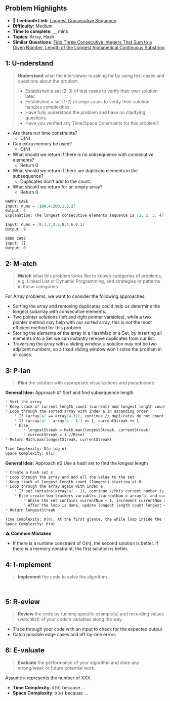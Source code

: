 ## Problem Highlights

* 🔗 **Leetcode Link:** [Longest Consecutive Sequence](https://leetcode.com/problems/longest-consecutive-sequence/)
* **Difficulty:** Medium
* **Time to complete**: __ mins
* **Topics**: Array, Hash 
* **Similar Questions**: [Find Three Consecutive Integers That Sum to a Given Number](https://leetcode.com/problems/find-three-consecutive-integers-that-sum-to-a-given-number/), [Length of the Longest Alphabetical Continuous Substring](https://leetcode.com/problems/length-of-the-longest-alphabetical-continuous-substring/)
    
## 1: U-nderstand
 
> **Understand** what the interviewer is asking for by using test cases and questions about the problem.
> 
> - Established a set (2-3) of test cases to verify their own solution later.
> - Established a set (1-2) of edge cases to verify their solution handles complexities.
> - Have fully understood the problem and have no clarifying questions.
> - Have you verified any Time/Space Constraints for this problem?

- Are there run time constraints?
    - O(N)
- Can extra memory be used?
    - O(N)
- What should we return if there is no subsequence with consecutive elements?
    - Return 0
- What should we return if there are duplicate elements in the subsequence?
    - Duplicates don't add to the count.
- What should we return for an empty array? 
    - Return 0
   
```markdown
HAPPY CASE
Input: nums = [100,4,200,1,3,2]
Output: 4
Explanation: The longest consecutive elements sequence is [1, 2, 3, 4]. Therefore its length is 4.

Input: nums = [0,3,7,2,5,8,4,6,0,1]
Output: 9

EDGE CASE
Input: [] 
Output: 0
```   
    
## 2: M-atch

<!-- See https://docs.google.com/document/d/1hYT1hoOJ6pFIt8A5q-PIZmYP7pB4WqlzyUJgFx9x2mY/edit#heading=h.ya2de4n4zsds for list of algorithms based on question type-->

> **Match** what this problem looks like to known categories of problems, e.g. Linked List or Dynamic Programming, and strategies or patterns in those categories.

For Array problems, we want to consider the following approaches:

- Sorting the array and removing duplicates could help us determine the longest subarray with consecutive elements.
- Two pointer solutions (left and right pointer variables), while a two pointer method may help with our sorted array, this is not the most efficient method for this problem.
- Storing the elements of the array in a HashMap or a Set, by inserting all elements into a Set we can instantly remove duplicates from our list.
- Traversing the array with a sliding window, a solution may not be two adjacent numbers, so a fixed sliding window won’t solve the problem in all cases.

## 3: P-lan

> **Plan** the solution with appropriate visualizations and pseudocode.

**General Idea:** Approach #1 Sort and find subsequence length
```markdown
* Sort the array
* Keep track of current length count (current) and longest length count (longest). Both starting at 0.
* Loop through the sorted array with index a in ascending order
	* If (array[a] == array[a-1]), continue // duplicates do not count
	* If (array[a] - array[a - 1]) == 1, currentStreak += 1
	* Else:
		* longestStreak = Math.max(longestStreak, currentStreak)
		* currentStreak = 1 //Reset
* Return Math.max(longestStreak, currentStreak)

Time Complexity: O(n log n)
Space Complexity: O(1)
```

**General Idea:** Approach #2 Use a hash set to find the longest length
```markdown
* Create a hash set s
* Loop through the array and add all the value to the set
* Keep track of longest length count (longest) starting at 0.
* Loop through the array again with index a
	* If set.contains(array[a] - 1), continue //this current number is not the start index of the subsequence
	* Else create two trackers variables (currentNum = array[a] and currentLength = 1)
		* While the set contains currentNum + 1, increment currentNum and currentLength
		* After the loop is done, update longest length count longest = Math.max(longest, currentLength)
* Return longestStreak

Time Complexity: O(n). At the first glance, the while loop inside the for loop may seem like the time complexity is O(n * n). However, the while loop is only reached when the currentNum is the first of a subsequence, the while loop can only run for n iterations throughout the entire runtime of the function. So the runtime is actually O(n+n) = O(n).
Space Complexity: O(n) 
```
**⚠️ Common Mistakes**

* If there is a runtime constraint of O(n), the second solution is better. If there is a memory constraint, the first solution is better.

## 4: I-mplement

> **Implement** the code to solve the algorithm.

```python

```
```java

```
    
## 5: R-eview

> **Review** the code by running specific example(s) and recording values (watchlist) of your code's variables along the way.

- Trace through your code with an input to check for the expected output
- Catch possible edge cases and off-by-one errors

## 6: E-valuate

> **Evaluate** the performance of your algorithm and state any strong/weak or future potential work.

Assume `N` represents the number of XXX.

* **Time Complexity**: `O(N)` because ...
* **Space Complexity**: `O(N)` because ...
